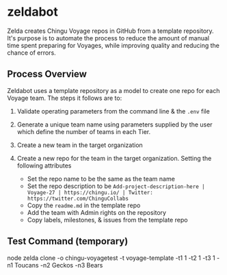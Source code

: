 # zeldabot
Zelda creates Chingu Voyage repos in GitHub from a template repository. It's purpose is
to automate the process to reduce the amount of manual time spent preparing for Voyages,
while improving quality and reducing the chance of errors.

## Process Overview

Zeldabot uses a template repository as a model to create one repo for each Voyage team.
The steps it follows are to:

1. Validate operating parameters from the command line & the `.env` file

2. Generate a unique team name using parameters supplied by the user which define the number of teams in each Tier.

3. Create a new team in the target organization

4. Create a new repo for the team in the target organization. Setting the following attributes
   - Set the repo name to be the same as the team name
   - Set the repo description to be `Add-project-description-here | Voyage-27 | https://chingu.io/ | Twitter: https://twitter.com/ChinguCollabs` 
   - Copy the `readme.md` in the template repo
   - Add the team with Admin rights on the repository
   - Copy labels, milestones, & issues from the template repo

## Test Command (temporary)
node zelda clone -o chingu-voyagetest -t voyage-template -t1 1 -t2 1 -t3 1 -n1 Toucans -n2 Geckos -n3 Bears